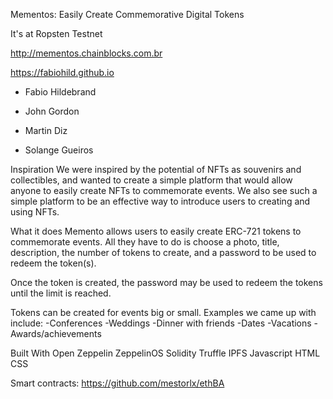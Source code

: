 Mementos: Easily Create Commemorative Digital Tokens

It's at Ropsten Testnet

http://mementos.chainblocks.com.br

https://fabiohild.github.io



- Fabio Hildebrand

- John Gordon

- Martin Diz

- Solange Gueiros


Inspiration
We were inspired by the potential of NFTs as souvenirs and collectibles, and wanted to create a simple platform that would allow anyone to easily create NFTs to commemorate events. We also see such a simple platform to be an effective way to introduce users to creating and using NFTs.

What it does
Memento allows  users to easily create ERC-721 tokens to commemorate events. All they have to do is choose a photo, title, description, the number of tokens to create, and a password to be used to redeem the token(s).

Once the token is created, the password may be used to redeem the tokens until the limit is reached.

Tokens can be created for events big or small. Examples we came up with include:
-Conferences
-Weddings
-Dinner with friends
-Dates
-Vacations
-Awards/achievements

Built With
Open Zeppelin
ZeppelinOS
Solidity
Truffle
IPFS
Javascript
HTML
CSS

Smart contracts:
https://github.com/mestorlx/ethBA




